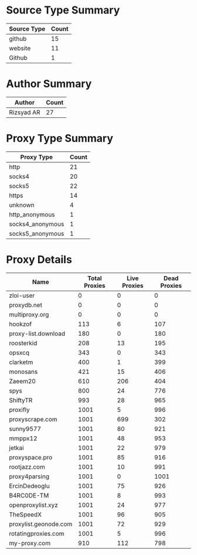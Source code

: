 # Source Type Summary

| Source Type | Count |
|-------------|-------|
| github | 15 |
| website | 11 |
| Github | 1 |


# Author Summary

| Author | Count |
|--------|-------|
| Rizsyad AR | 27 |


# Proxy Type Summary

| Proxy Type | Count |
|------------|-------|
| http | 21 |
| socks4 | 20 |
| socks5 | 22 |
| https | 14 |
| unknown | 4 |
| http_anonymous | 1 |
| socks4_anonymous | 1 |
| socks5_anonymous | 1 |


# Proxy Details

| Name | Total Proxies | Live Proxies | Dead Proxies |
|------|---------------|--------------|---------------|
| zloi-user | 0 | 0 | 0 |
| proxydb.net | 0 | 0 | 0 |
| multiproxy.org | 0 | 0 | 0 |
| hookzof | 113 | 6 | 107 |
| proxy-list.download | 180 | 0 | 180 |
| roosterkid | 208 | 13 | 195 |
| opsxcq | 343 | 0 | 343 |
| clarketm | 400 | 1 | 399 |
| monosans | 421 | 15 | 406 |
| Zaeem20 | 610 | 206 | 404 |
| spys | 800 | 24 | 776 |
| ShiftyTR | 993 | 28 | 965 |
| proxifly | 1001 | 5 | 996 |
| proxyscrape.com | 1001 | 699 | 302 |
| sunny9577 | 1001 | 80 | 921 |
| mmppx12 | 1001 | 48 | 953 |
| jetkai | 1001 | 22 | 979 |
| proxyspace.pro | 1001 | 85 | 916 |
| rootjazz.com | 1001 | 10 | 991 |
| proxy4parsing | 1001 | 0 | 1001 |
| ErcinDedeoglu | 1001 | 75 | 926 |
| B4RC0DE-TM | 1001 | 8 | 993 |
| openproxylist.xyz | 1001 | 24 | 977 |
| TheSpeedX | 1001 | 96 | 905 |
| proxylist.geonode.com | 1001 | 72 | 929 |
| rotatingproxies.com | 1001 | 5 | 996 |
| my-proxy.com | 910 | 112 | 798 |
